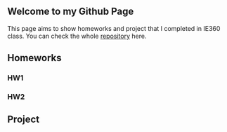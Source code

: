 ## Welcome to my Github Page

This page aims to show homeworks and project that I completed in IE360 class. You can check the whole
[repository](https://github.com/BU-IE-360/spring24-OguzhanEngin) here.

## Homeworks

### HW1

### HW2

## Project